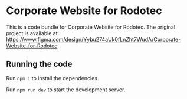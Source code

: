 
  # Corporate Website for Rodotec

  This is a code bundle for Corporate Website for Rodotec. The original project is available at https://www.figma.com/design/Yybu274aUk0fLnZht7WudA/Corporate-Website-for-Rodotec.

  ## Running the code

  Run `npm i` to install the dependencies.

  Run `npm run dev` to start the development server.
  